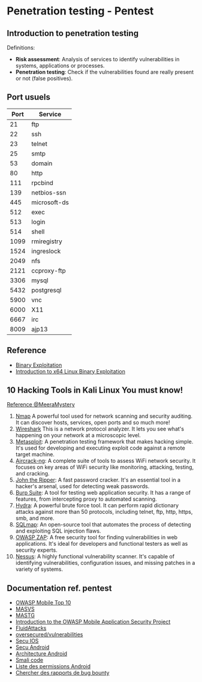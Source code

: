 # Penetration testing - Pentest

## Introduction to penetration testing

Definitions:

- **Risk assessment**: Analysis of services to identify vulnerabilities in systems, applications or processes.
- **Penetration testing**: Check if the vulnerabilities found are really present or not (false positives).

## Port usuels

| Port | Service |
|---|---|
| 21 |  ftp
| 22 |  ssh
| 23 |   telnet
| 25 |   smtp
| 53 |  domain
| 80 |  http
| 111 |  rpcbind
| 139 |  netbios-ssn
| 445 |  microsoft-ds
| 512 |  exec
| 513 |  login
| 514 | shell
| 1099 | rmiregistry
| 1524 | ingreslock
| 2049 | nfs
| 2121 | ccproxy-ftp
| 3306 | mysql
| 5432 |  postgresql
| 5900 |  vnc
| 6000 |  X11
| 6667 |  irc
| 8009 |  ajp13

## Reference

- [Binary Exploitation](https://ir0nstone.gitbook.io/notes)
- [Introduction to x64 Linux Binary Exploitation](https://valsamaras.medium.com/introduction-to-x64-linux-binary-exploitation-part-1-14ad4a27aeef)


## 10 Hacking Tools in Kali Linux You must know!

[Reference @MeeraMystery](https://x.com/MeeraMystery/status/1792479677698736164)

1. [Nmap][nmap_ref] A powerful tool used for network scanning and security auditing. It can discover hosts, services, open ports and so much more!
2. [Wireshark][Wireshark_ref] This is a network protocol analyzer. It lets you see what's happening on your network at a microscopic level.
3. [Metasploit][Metasploit_ref]: A penetration testing framework that makes hacking simple. It's used for developing and executing exploit code against a remote target machine.
4. [Aircrack-ng][Aircrack-ng_ref]: A complete suite of tools to assess WiFi network security. It focuses on key areas of WiFi security like monitoring, attacking, testing, and cracking.
5. [John the Ripper][JohnTheRipper_ref]: A fast password cracker. It's an essential tool in a hacker's arsenal, used for detecting weak passwords.
6. [Burp Suite][BurpSuite_ref]: A tool for testing web application security. It has a range of features, from intercepting proxy to automated scanning.
7. [Hydra][Hydra_ref]: A powerful brute force tool. It can perform rapid dictionary attacks against more than 50 protocols, including telnet, ftp, http, https, smb, and more.
8. [SQLmap][SQLmap_ref]: An open-source tool that automates the process of detecting and exploiting SQL injection flaws.
9. [OWASP ZAP][OWASP_ZAP_ref]: A free security tool for finding vulnerabilities in web applications. It's ideal for developers and functional testers as well as security experts.
10. [Nessus][Nessus_ref]: A highly functional vulnerability scanner. It's capable of identifying vulnerabilities, configuration issues, and missing patches in a variety of systems.

## Documentation ref. pentest

- [OWASP Mobile Top 10](https://owasp.org/www-project-mobile-top-10/)
- [MASVS](https://mas.owasp.org/MASVS/)
- [MASTG](https://mas.owasp.org/MASTG/)
- [Introduction to the OWASP Mobile Application Security Project](https://mobile-security.gitbook.io/mobile-security-testing-guide/overview/0x03-overview)
- [FluidAttacks](https://docs.fluidattacks.com/criteria/vulnerabilities/055/)
- [oversecured/vulnerabilities](https://oversecured.com/vulnerabilities)
- [Secu IOS](https://developer.apple.com/documentation/security)
- [Secu Android](https://developer.android.com/topic/security/best-practices)
- [Architecture Android](https://developer.android.com/guide/platform?hl=fr)
- [Smali code](https://source.android.com/docs/core/runtime/dalvik-bytecode?hl=fr)
- [Liste des permissions Android](https://developer.android.com/reference/android/Manifest.permission)
- [Chercher des rapports de bug bounty](https://hackyx.io)

[nmap_ref]: https://nmap.org/
[Wireshark_ref]: https://www.wireshark.org/
[Metasploit_ref]: https://www.metasploit.com/
[Aircrack-ng_ref]: https://www.aircrack-ng.org/
[JohnTheRipper_ref]: https://www.openwall.com/john/
[BurpSuite_ref]: https://portswigger.net/burp
[Hydra_ref]: https://github.com/vanhauser-thc/thc-hydra
[SQLmap_ref]: https://sqlmap.org/
[OWASP_ZAP_ref]: https://www.zaproxy.org/
[Nessus_ref]: https://fr.tenable.com/products/nessus